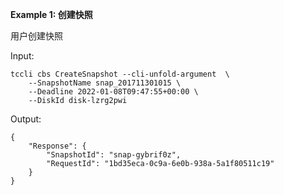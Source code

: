 **Example 1: 创建快照**

用户创建快照

Input: 

```
tccli cbs CreateSnapshot --cli-unfold-argument  \
    --SnapshotName snap_201711301015 \
    --Deadline 2022-01-08T09:47:55+00:00 \
    --DiskId disk-lzrg2pwi
```

Output: 
```
{
    "Response": {
        "SnapshotId": "snap-gybrif0z",
        "RequestId": "1bd35eca-0c9a-6e0b-938a-5a1f80511c19"
    }
}
```

